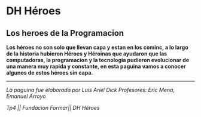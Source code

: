 # DH Héroes

## Los heroes de la Programacion

**Los héroes no son solo que llevan capa y estan en los cominc, a lo largo de la historia hubieron Héroes y Héroinas que ayudaron que las computadoras, la programacion y la tecnologia pudieron evolucionar de una manera muy rapida y constante, en esta paguina vamos a conocer algunos de estos héroes sin capa.**

***

*La paguina fue elaborada por Luis Ariel Dick* 
*Profesores: Eric Mena, Emanuel Arroyo*

 *Tp4 || Fundacion  Formar|| DH Héroes*